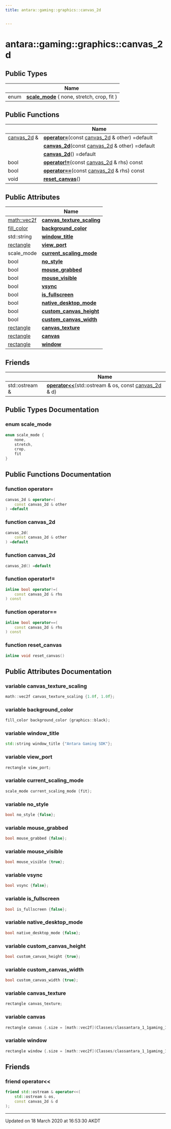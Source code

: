 ```yaml
---
title: antara::gaming::graphics::canvas_2d


---
```


# antara::gaming::graphics::canvas_2d













## Public Types

|                | Name           |
| -------------- | -------------- |
| enum | **[scale_mode](Classes/structantara_1_1gaming_1_1graphics_1_1canvas__2d.md#enum-scale_mode)** { none, stretch, crop, fit } |


## Public Functions

|                | Name           |
| -------------- | -------------- |
| [canvas_2d](Classes/structantara_1_1gaming_1_1graphics_1_1canvas__2d.md) & | **[operator=](Classes/structantara_1_1gaming_1_1graphics_1_1canvas__2d.md#function-operator=)**(const [canvas_2d](Classes/structantara_1_1gaming_1_1graphics_1_1canvas__2d.md) & other) =default  |
|  | **[canvas_2d](Classes/structantara_1_1gaming_1_1graphics_1_1canvas__2d.md#function-canvas_2d)**(const [canvas_2d](Classes/structantara_1_1gaming_1_1graphics_1_1canvas__2d.md) & other) =default  |
|  | **[canvas_2d](Classes/structantara_1_1gaming_1_1graphics_1_1canvas__2d.md#function-canvas_2d)**() =default  |
| bool | **[operator!=](Classes/structantara_1_1gaming_1_1graphics_1_1canvas__2d.md#function-operator!=)**(const [canvas_2d](Classes/structantara_1_1gaming_1_1graphics_1_1canvas__2d.md) & rhs) const  |
| bool | **[operator==](Classes/structantara_1_1gaming_1_1graphics_1_1canvas__2d.md#function-operator==)**(const [canvas_2d](Classes/structantara_1_1gaming_1_1graphics_1_1canvas__2d.md) & rhs) const  |
| void | **[reset_canvas](Classes/structantara_1_1gaming_1_1graphics_1_1canvas__2d.md#function-reset_canvas)**()  |


## Public Attributes

|                | Name           |
| -------------- | -------------- |
| [math::vec2f](Classes/classantara_1_1gaming_1_1math_1_1basic__vector.md) | **[canvas_texture_scaling](Classes/structantara_1_1gaming_1_1graphics_1_1canvas__2d.md#variable-canvas_texture_scaling)**  |
| [fill_color](Classes/structantara_1_1gaming_1_1graphics_1_1fill__color.md) | **[background_color](Classes/structantara_1_1gaming_1_1graphics_1_1canvas__2d.md#variable-background_color)**  |
| std::string | **[window_title](Classes/structantara_1_1gaming_1_1graphics_1_1canvas__2d.md#variable-window_title)**  |
| [rectangle](Classes/structantara_1_1gaming_1_1graphics_1_1rectangle.md) | **[view_port](Classes/structantara_1_1gaming_1_1graphics_1_1canvas__2d.md#variable-view_port)**  |
| scale_mode | **[current_scaling_mode](Classes/structantara_1_1gaming_1_1graphics_1_1canvas__2d.md#variable-current_scaling_mode)**  |
| bool | **[no_style](Classes/structantara_1_1gaming_1_1graphics_1_1canvas__2d.md#variable-no_style)**  |
| bool | **[mouse_grabbed](Classes/structantara_1_1gaming_1_1graphics_1_1canvas__2d.md#variable-mouse_grabbed)**  |
| bool | **[mouse_visible](Classes/structantara_1_1gaming_1_1graphics_1_1canvas__2d.md#variable-mouse_visible)**  |
| bool | **[vsync](Classes/structantara_1_1gaming_1_1graphics_1_1canvas__2d.md#variable-vsync)**  |
| bool | **[is_fullscreen](Classes/structantara_1_1gaming_1_1graphics_1_1canvas__2d.md#variable-is_fullscreen)**  |
| bool | **[native_desktop_mode](Classes/structantara_1_1gaming_1_1graphics_1_1canvas__2d.md#variable-native_desktop_mode)**  |
| bool | **[custom_canvas_height](Classes/structantara_1_1gaming_1_1graphics_1_1canvas__2d.md#variable-custom_canvas_height)**  |
| bool | **[custom_canvas_width](Classes/structantara_1_1gaming_1_1graphics_1_1canvas__2d.md#variable-custom_canvas_width)**  |
| [rectangle](Classes/structantara_1_1gaming_1_1graphics_1_1rectangle.md) | **[canvas_texture](Classes/structantara_1_1gaming_1_1graphics_1_1canvas__2d.md#variable-canvas_texture)**  |
| [rectangle](Classes/structantara_1_1gaming_1_1graphics_1_1rectangle.md) | **[canvas](Classes/structantara_1_1gaming_1_1graphics_1_1canvas__2d.md#variable-canvas)**  |
| [rectangle](Classes/structantara_1_1gaming_1_1graphics_1_1rectangle.md) | **[window](Classes/structantara_1_1gaming_1_1graphics_1_1canvas__2d.md#variable-window)**  |


## Friends

|                | Name           |
| -------------- | -------------- |
| std::ostream & | **[operator<<](Classes/structantara_1_1gaming_1_1graphics_1_1canvas__2d.md#friend-operator<<)**(std::ostream & os, const [canvas_2d](Classes/structantara_1_1gaming_1_1graphics_1_1canvas__2d.md) & d)  |






## Public Types Documentation

### enum scale_mode

```cpp
enum scale_mode {
    none,
    stretch,
    crop,
    fit
}
```






























## Public Functions Documentation

### function operator=

```cpp
canvas_2d & operator=(
    const canvas_2d & other
) =default
```




























### function canvas_2d

```cpp
canvas_2d(
    const canvas_2d & other
) =default
```




























### function canvas_2d

```cpp
canvas_2d() =default
```




























### function operator!=

```cpp
inline bool operator!=(
    const canvas_2d & rhs
) const
```




























### function operator==

```cpp
inline bool operator==(
    const canvas_2d & rhs
) const
```




























### function reset_canvas

```cpp
inline void reset_canvas()
```






























## Public Attributes Documentation

### variable canvas_texture_scaling

```cpp
math::vec2f canvas_texture_scaling {1.0f, 1.0f};
```




























### variable background_color

```cpp
fill_color background_color {graphics::black};
```




























### variable window_title

```cpp
std::string window_title {"Antara Gaming SDK"};
```




























### variable view_port

```cpp
rectangle view_port;
```




























### variable current_scaling_mode

```cpp
scale_mode current_scaling_mode {fit};
```




























### variable no_style

```cpp
bool no_style {false};
```




























### variable mouse_grabbed

```cpp
bool mouse_grabbed {false};
```




























### variable mouse_visible

```cpp
bool mouse_visible {true};
```




























### variable vsync

```cpp
bool vsync {false};
```




























### variable is_fullscreen

```cpp
bool is_fullscreen {false};
```




























### variable native_desktop_mode

```cpp
bool native_desktop_mode {false};
```




























### variable custom_canvas_height

```cpp
bool custom_canvas_height {true};
```




























### variable custom_canvas_width

```cpp
bool custom_canvas_width {true};
```




























### variable canvas_texture

```cpp
rectangle canvas_texture;
```




























### variable canvas

```cpp
rectangle canvas {.size = [math::vec2f](Classes/classantara_1_1gaming_1_1math_1_1basic__vector.md){1920.f, 1080.f}, .position = math::vec2f::scalar(0.f)};
```




























### variable window

```cpp
rectangle window {.size = [math::vec2f](Classes/classantara_1_1gaming_1_1math_1_1basic__vector.md){1920.f, 1080.f}, .position = math::vec2f::scalar(0.f)};
```






























## Friends

### friend operator<<

```cpp
friend std::ostream & operator<<(
    std::ostream & os,
    const canvas_2d & d
);
```






























-------------------------------

Updated on 18 March 2020 at 16:53:30 AKDT